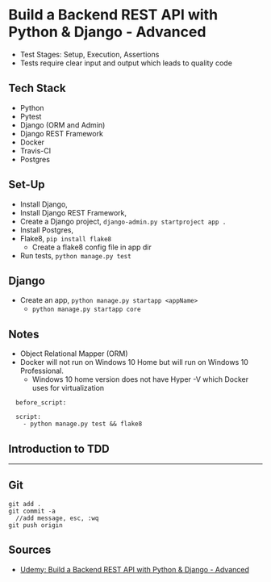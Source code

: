# Build a Backend REST API with Python & Django - Advanced


- Test Stages: Setup, Execution, Assertions
- Tests require clear input and output which leads to quality code


## Tech Stack

- Python
- Pytest
- Django (ORM and Admin)
- Django REST Framework
- Docker
- Travis-CI
- Postgres


## Set-Up

- Install Django,
- Install Django REST Framework,
- Create a Django project, `django-admin.py startproject app . `
- Install Postgres,
- Flake8, `pip install flake8`
   - Create a flake8 config file in app dir
- Run tests, `python manage.py test`

## Django

- Create an app, `python manage.py startapp <appName>`
  - `python manage.py startapp core`


## Notes

- Object Relational Mapper (ORM)
- Docker will not run on Windows 10 Home but will run on Windows 10 Professional. 
  - Windows 10 home version does not have Hyper -V which Docker uses for virtualization
  
  
```  
  before_script:
  
  script: 
    - python manage.py test && flake8
```
    
## Introduction to TDD











--------------------------------------------
    
## Git

```
git add .
git commit -a
  //add message, esc, :wq
git push origin
```


## Sources

- [Udemy: Build a Backend REST API with Python & Django - Advanced](https://www.udemy.com/django-python-advanced/)
